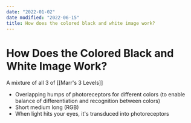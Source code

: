 ```yaml
---
date: "2022-01-02"
date modified: "2022-06-15"
title: How does the colored black and white image work?
---
```


# How Does the Colored Black and White Image Work?
A mixture of all 3 of [[Marr's 3 Levels]]
- Overlapping humps of photoreceptors for different colors (to enable balance of differentiation and recognition between colors)
- Short medium long (RGB)
- When light hits your eyes, it's transduced into photoreceptors
